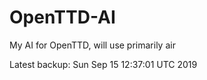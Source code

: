 # OpenTTD-AI
My AI for OpenTTD, will use primarily air

Latest backup: Sun Sep 15 12:37:01 UTC 2019

